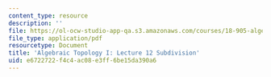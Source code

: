 ```yaml
---
content_type: resource
description: ''
file: https://ol-ocw-studio-app-qa.s3.amazonaws.com/courses/18-905-algebraic-topology-i-fall-2016/e6722722f4c4ac08e3ff6be15da390a6_MIT18_905F16_lec12.pdf
file_type: application/pdf
resourcetype: Document
title: 'Algebraic Topology I: Lecture 12 Subdivision'
uid: e6722722-f4c4-ac08-e3ff-6be15da390a6
---
```

